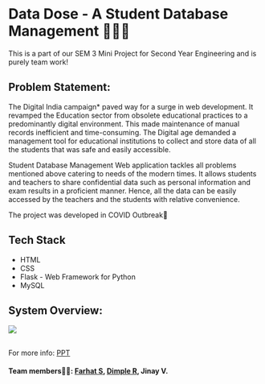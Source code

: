 # Data Dose - A Student Database Management 👩🏼‍🎓

This is a part of our SEM 3 Mini Project for Second Year Engineering and is purely team work!

## Problem Statement:

The Digital India campaign* paved way for a surge in web development. It revamped the Education sector from obsolete educational practices to a predominantly digital environment. This made maintenance of manual records inefficient and time-consuming. The Digital age demanded a management tool for educational institutions to collect and store data of all the students that was safe and easily accessible.  

Student Database Management Web application tackles all problems mentioned above catering to needs of the modern times. It allows students and teachers to share confidential data such as personal information and exam results in a proficient manner. Hence, all the data can be easily accessed by the teachers and the students with relative convenience.

The project was developed in COVID Outbreak🦠

## Tech Stack
* HTML
* CSS
* Flask - Web Framework for Python
* MySQL

## System Overview:
[![](https://markdown-videos.deta.dev/youtube/FvCS9sCAxGs)](https://youtu.be/FvCS9sCAxGs)

## 
For more info: [PPT](https://pdfhost.io/v/PPZHleV4g_Datadose)

#### Team members🦸🏼: [Farhat S](https://github.com/Faruu18), [Dimple R](https://github.com/Dimple2502), Jinay V.
